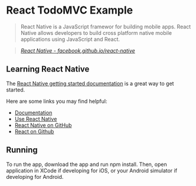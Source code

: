 # React TodoMVC Example

> React Native is a JavaScript framewor for building mobile apps. React Native allows developers to build cross platform native mobile applications using JavaScript and React.

> _[React Native - facebook.github.io/react-native](facebook.github.io/react-native)_

## Learning React Native

The [React Native getting started documentation](https://facebook.github.io/react-native/) is a great way to get started.

Here are some links you may find helpful:

* [Documentation](https://facebook.github.io/react-native/docs/getting-started.html)
* [Use React Native](http://www.reactnative.com/)
* [React Native on GitHub](https://github.com/facebook/react-native)
* [React on Github](https://github.com/facebook/react)

## Running

To run the app, download the app and run npm install. Then, open application in XCode if developing for iOS, or your Android simulator if developing for Android.
